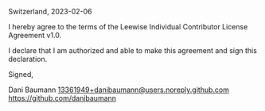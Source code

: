 Switzerland, 2023-02-06

I hereby agree to the terms of the Leewise Individual Contributor License
Agreement v1.0.

I declare that I am authorized and able to make this agreement and sign this
declaration.

Signed,

Dani Baumann 13361949+danibaumann@users.noreply.github.com https://github.com/danibaumann
